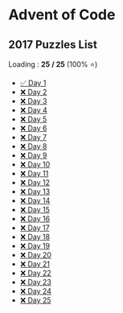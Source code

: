 # Advent of Code

## 2017 Puzzles List

Loading : **25 / 25** (100% ⭐️)

*  [✅ Day 1](https://github.com/madalina-lavinia-chelu/advent_of_code/blob/main/2017/Day1_2017/src/main/java/Day1.java)
*  [❌ Day 2]()
*  [❌ Day 3]()
*  [❌ Day 4]()
*  [❌ Day 5]()
*  [❌ Day 6]()
*  [❌ Day 7]()
*  [❌ Day 8]()
*  [❌ Day 9]()
*  [❌ Day 10]()
*  [❌ Day 11]()
*  [❌ Day 12]()
*  [❌ Day 13]()
*  [❌ Day 14]()
*  [❌ Day 15]()
*  [❌ Day 16]()
*  [❌ Day 17]()
*  [❌ Day 18]()
*  [❌ Day 19]()
*  [❌ Day 20]()
*  [❌ Day 21]()
*  [❌ Day 22]()
*  [❌ Day 23]()
*  [❌ Day 24]()
*  [❌ Day 25]()
